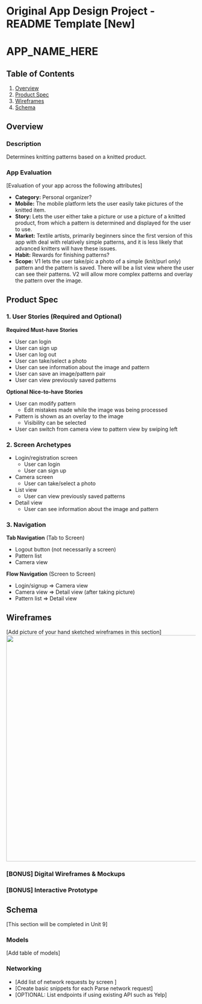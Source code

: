 Original App Design Project - README Template [New]
===

# APP_NAME_HERE

## Table of Contents
1. [Overview](#Overview)
1. [Product Spec](#Product-Spec)
1. [Wireframes](#Wireframes)
2. [Schema](#Schema)

## Overview
### Description
Determines knitting patterns based on a knitted product.

### App Evaluation
[Evaluation of your app across the following attributes]
- **Category:** Personal organizer?
- **Mobile:** The mobile platform lets the user easily take pictures of the knitted item.
- **Story:** Lets the user either take a picture or use a picture of a knitted product, from which a pattern is determined and displayed for the user to use.
- **Market:** Textile artists, primarily beginners since the first version of this app with deal with relatively simple patterns, and it is less likely that advanced knitters will have these issues.
- **Habit:** Rewards for finishing patterns?
- **Scope:** V1 lets the user take/pic a photo of a simple (knit/purl only) pattern and the pattern is saved. There will be a list view where the user can see their patterns. V2 will allow more complex patterns and overlay the pattern over the image.

## Product Spec

### 1. User Stories (Required and Optional)

**Required Must-have Stories**

* User can login
* User can sign up
* User can log out
* User can take/select a photo
* User can see information about the image and pattern
* User can save an image/pattern pair
* User can view previously saved patterns

**Optional Nice-to-have Stories**

* User can modify pattern
    * Edit mistakes made while the image was being processed
* Pattern is shown as an overlay to the image
    * Visibility can be selected
* User can switch from camera view to pattern view by swiping left

### 2. Screen Archetypes

* Login/registration screen
   * User can login
   * User can sign up
* Camera screen
   * User can take/select a photo
* List view
    * User can view previously saved patterns
* Detail view
    * User can see information about the image and pattern

### 3. Navigation

**Tab Navigation** (Tab to Screen)

* Logout button (not necessarily a screen)
* Pattern list
* Camera view

**Flow Navigation** (Screen to Screen)

* Login/signup
   => Camera view
* Camera view
   => Detail view (after taking picture)
* Pattern list
   => Detail view

## Wireframes
[Add picture of your hand sketched wireframes in this section]
<img src="YOUR_WIREFRAME_IMAGE_URL" width=600>

### [BONUS] Digital Wireframes & Mockups

### [BONUS] Interactive Prototype

## Schema 
[This section will be completed in Unit 9]
### Models
[Add table of models]
### Networking
- [Add list of network requests by screen ]
- [Create basic snippets for each Parse network request]
- [OPTIONAL: List endpoints if using existing API such as Yelp]
